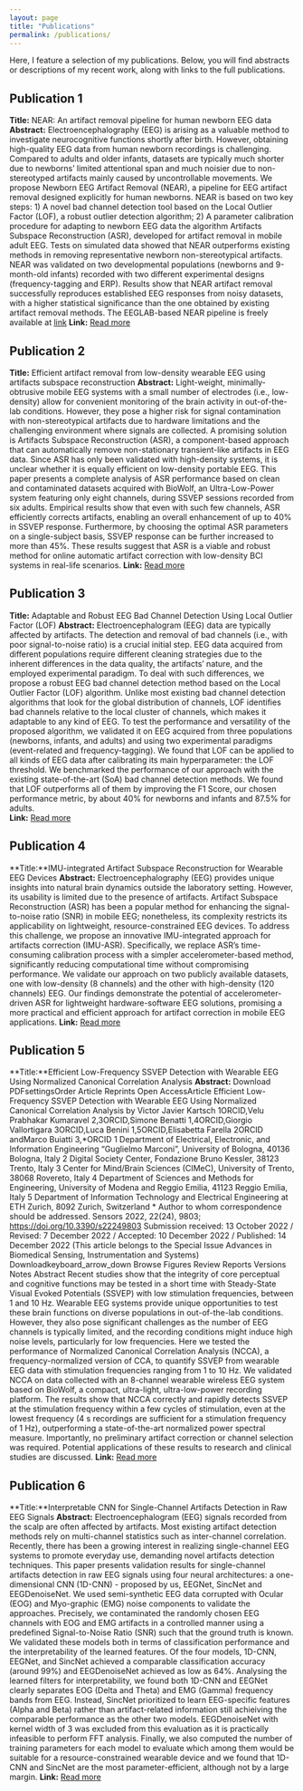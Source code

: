 ```yaml
---
layout: page
title: "Publications"
permalink: /publications/
---
```


Here, I feature a selection of my publications. Below, you will find abstracts or descriptions of my recent work, along with links to the full publications.

## Publication 1
**Title:** NEAR: An artifact removal pipeline for human newborn EEG data
**Abstract:** Electroencephalography (EEG) is arising as a valuable method to investigate neurocognitive functions shortly after birth. However, obtaining high-quality EEG data from human newborn recordings is challenging. Compared to adults and older infants, datasets are typically much shorter due to newborns’ limited attentional span and much noisier due to non-stereotyped artifacts mainly caused by uncontrollable movements. We propose Newborn EEG Artifact Removal (NEAR), a pipeline for EEG artifact removal designed explicitly for human newborns. NEAR is based on two key steps: 1) A novel bad channel detection tool based on the Local Outlier Factor (LOF), a robust outlier detection algorithm; 2) A parameter calibration procedure for adapting to newborn EEG data the algorithm Artifacts Subspace Reconstruction (ASR), developed for artifact removal in mobile adult EEG. Tests on simulated data showed that NEAR outperforms existing methods in removing representative newborn non-stereotypical artifacts. NEAR was validated on two developmental populations (newborns and 9-month-old infants) recorded with two different experimental designs (frequency-tagging and ERP). Results show that NEAR artifact removal successfully reproduces established EEG responses from noisy datasets, with a higher statistical significance than the one obtained by existing artifact removal methods. The EEGLAB-based NEAR pipeline is freely available at [link](https://github.com/vpKumaravel/NEAR)
**Link:** [Read more](https://www.sciencedirect.com/science/article/pii/S1878929322000123)

## Publication 2
**Title:** Efficient artifact removal from low-density wearable EEG using artifacts subspace reconstruction
**Abstract:** Light-weight, minimally-obtrusive mobile EEG systems with a small number of electrodes (i.e., low-density) allow for convenient monitoring of the brain activity in out-of-the-lab conditions. However, they pose a higher risk for signal contamination with non-stereotypical artifacts due to hardware limitations and the challenging environment where signals are collected. A promising solution is Artifacts Subspace Reconstruction (ASR), a component-based approach that can automatically remove non-stationary transient-like artifacts in EEG data. Since ASR has only been validated with high-density systems, it is unclear whether it is equally efficient on low-density portable EEG. This paper presents a complete analysis of ASR performance based on clean and contaminated datasets acquired with BioWolf, an Ultra-Low-Power system featuring only eight channels, during SSVEP sessions recorded from six adults. Empirical results show that even with such few channels, ASR efficiently corrects artifacts, enabling an overall enhancement of up to 40% in SSVEP response. Furthermore, by choosing the optimal ASR parameters on a single-subject basis, SSVEP response can be further increased to more than 45%. These results suggest that ASR is a viable and robust method for online automatic artifact correction with low-density BCI systems in real-life scenarios.
**Link:** [Read more](https://ieeexplore.ieee.org/abstract/document/9629771)

## Publication 3
**Title:** Adaptable and Robust EEG Bad Channel Detection Using Local Outlier Factor (LOF)
**Abstract:** Electroencephalogram (EEG) data are typically affected by artifacts. The detection and removal of bad channels (i.e., with poor signal-to-noise ratio) is a crucial initial step. EEG data acquired from different populations require different cleaning strategies due to the inherent differences in the data quality, the artifacts’ nature, and the employed experimental paradigm. To deal with such differences, we propose a robust EEG bad channel detection method based on the Local Outlier Factor (LOF) algorithm. Unlike most existing bad channel detection algorithms that look for the global distribution of channels, LOF identifies bad channels relative to the local cluster of channels, which makes it adaptable to any kind of EEG. To test the performance and versatility of the proposed algorithm, we validated it on EEG acquired from three populations (newborns, infants, and adults) and using two experimental paradigms (event-related and frequency-tagging). We found that LOF can be applied to all kinds of EEG data after calibrating its main hyperparameter: the LOF threshold. We benchmarked the performance of our approach with the existing state-of-the-art (SoA) bad channel detection methods. We found that LOF outperforms all of them by improving the F1 Score, our chosen performance metric, by about 40% for newborns and infants and 87.5% for adults.  
**Link:** [Read more](https://www.mdpi.com/1424-8220/22/19/7314)

## Publication 4
**Title:**IMU-integrated Artifact Subspace Reconstruction for Wearable EEG Devices
**Abstract:** Electroencephalography (EEG) provides unique insights into natural brain dynamics outside the laboratory setting. However, its usability is limited due to the presence of artifacts. Artifact Subspace Reconstruction (ASR) has been a popular method for enhancing the signal-to-noise ratio (SNR) in mobile EEG; nonetheless, its complexity restricts its applicability on lightweight, resource-constrained EEG devices. To address this challenge, we propose an innovative IMU-integrated approach for artifacts correction (IMU-ASR). Specifically, we replace ASR’s time-consuming calibration process with a simpler accelerometer-based method, significantly reducing computational time without compromising performance. We validate our approach on two publicly available datasets, one with low-density (8 channels) and the other with high-density (120 channels) EEG. Our findings demonstrate the potential of accelerometer-driven ASR for lightweight hardware-software EEG solutions, promising a more practical and efficient approach for artifact correction in mobile EEG applications. 
**Link:** [Read more](https://ieeexplore.ieee.org/abstract/document/10385390)

## Publication 5
**Title:**Efficient Low-Frequency SSVEP Detection with Wearable EEG Using Normalized Canonical Correlation Analysis
**Abstract:** Download PDFsettingsOrder Article Reprints
Open AccessArticle
Efficient Low-Frequency SSVEP Detection with Wearable EEG Using Normalized Canonical Correlation Analysis
by Victor Javier Kartsch 1ORCID,Velu Prabhakar Kumaravel 2,3ORCID,Simone Benatti 1,4ORCID,Giorgio Vallortigara 3ORCID,Luca Benini 1,5ORCID,Elisabetta Farella 2ORCID andMarco Buiatti 3,*ORCID
1
Department of Electrical, Electronic, and Information Engineering “Guglielmo Marconi”, University of Bologna, 40136 Bologna, Italy
2
Digital Society Center, Fondazione Bruno Kessler, 38123 Trento, Italy
3
Center for Mind/Brain Sciences (CIMeC), University of Trento, 38068 Rovereto, Italy
4
Department of Sciences and Methods for Engineering, University of Modena and Reggio Emilia, 41123 Reggio Emilia, Italy
5
Department of Information Technology and Electrical Engineering at ETH Zurich, 8092 Zurich, Switzerland
*
Author to whom correspondence should be addressed.
Sensors 2022, 22(24), 9803; https://doi.org/10.3390/s22249803
Submission received: 13 October 2022 / Revised: 7 December 2022 / Accepted: 10 December 2022 / Published: 14 December 2022
(This article belongs to the Special Issue Advances in Biomedical Sensing, Instrumentation and Systems)
Downloadkeyboard_arrow_down Browse Figures Review Reports Versions Notes
Abstract
Recent studies show that the integrity of core perceptual and cognitive functions may be tested in a short time with Steady-State Visual Evoked Potentials (SSVEP) with low stimulation frequencies, between 1 and 10 Hz. Wearable EEG systems provide unique opportunities to test these brain functions on diverse populations in out-of-the-lab conditions. However, they also pose significant challenges as the number of EEG channels is typically limited, and the recording conditions might induce high noise levels, particularly for low frequencies. Here we tested the performance of Normalized Canonical Correlation Analysis (NCCA), a frequency-normalized version of CCA, to quantify SSVEP from wearable EEG data with stimulation frequencies ranging from 1 to 10 Hz. We validated NCCA on data collected with an 8-channel wearable wireless EEG system based on BioWolf, a compact, ultra-light, ultra-low-power recording platform. The results show that NCCA correctly and rapidly detects SSVEP at the stimulation frequency within a few cycles of stimulation, even at the lowest frequency (4 s recordings are sufficient for a stimulation frequency of 1 Hz), outperforming a state-of-the-art normalized power spectral measure. Importantly, no preliminary artifact correction or channel selection was required. Potential applications of these results to research and clinical studies are discussed.
**Link:** [Read more](https://www.mdpi.com/1424-8220/22/24/9803)

## Publication 6
**Title:**Interpretable CNN for Single-Channel Artifacts Detection in Raw EEG Signals
**Abstract:** Electroencephalogram (EEG) signals recorded from the scalp are often affected by artifacts. Most existing artifact detection methods rely on multi-channel statistics such as inter-channel correlation. Recently, there has been a growing interest in realizing single-channel EEG systems to promote everyday use, demanding novel artifacts detection techniques. This paper presents validation results for single-channel artifacts detection in raw EEG signals using four neural architectures: a one-dimensional CNN (1D-CNN) - proposed by us, EEGNet, SincNet and EEGDenoiseNet. We used semi-synthetic EEG data corrupted with Ocular (EOG) and Myo-graphic (EMG) noise components to validate the approaches. Precisely, we contaminated the randomly chosen EEG channels with EOG and EMG artifacts in a controlled manner using a predefined Signal-to-Noise Ratio (SNR) such that the ground truth is known. We validated these models both in terms of classification performance and the interpretability of the learned features. Of the four models, 1D-CNN, EEGNet, and SincNet achieved a comparable classification accuracy (around 99%) and EEGDenoiseNet achieved as low as 64%. Analysing the learned filters for interpretability, we found both 1D-CNN and EEGNet clearly separates EOG (Delta and Theta) and EMG (Gamma) frequency bands from EEG. Instead, SincNet prioritized to learn EEG-specific features (Alpha and Beta) rather than artifact-related information still achieiving the comparable performance as the other two models. EEGDenoiseNet with kernel width of 3 was excluded from this evaluation as it is practically infeasible to perform FFT analysis. Finally, we also computed the number of training parameters for each model to evaluate which among them would be suitable for a resource-constrained wearable device and we found that 1D-CNN and SincNet are the most parameter-efficient, although not by a large margin.
**Link:** [Read more](https://ieeexplore.ieee.org/abstract/document/9881381)
